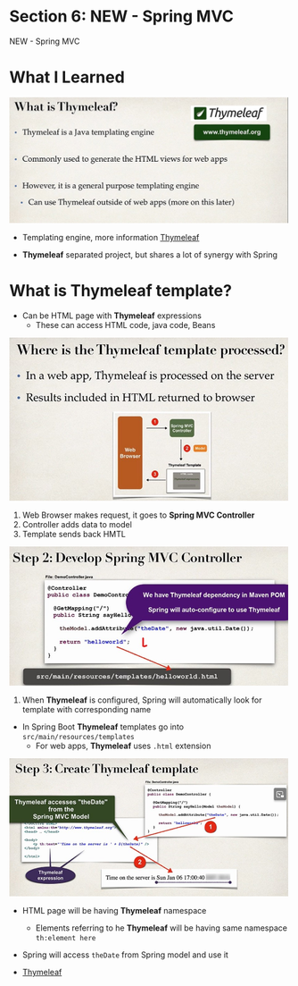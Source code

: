 # Section 6: NEW - Spring MVC

NEW - Spring MVC

# What I Learned


<img src="thymeleaf.jpg"  alt="alt text" width="500"/>

- Templating engine, more information [Thymeleaf](www.thymeleaf.org)

- **Thymeleaf** separated project, but shares a lot of synergy with Spring

# What is Thymeleaf template?

- Can be HTML page with **Thymeleaf** expressions
    - These can access HTML code, java code, Beans
    
<img src="templateThymeleaf.jpg"  alt="alt text" width="500"/>

1. Web Browser makes request, it goes to **Spring MVC Controller**
2. Controller adds data to model
3. Template sends back HMTL

<img src="developingSpringMVC.jpg"  alt="alt text" width="500"/>

1. When **Thymeleaf** is configured, Spring will automatically look for template with corresponding name

- In Spring Boot **Thymeleaf** templates go into `src/main/resources/templates`
    - For web apps, **Thymeleaf** uses `.html` extension

<img src="Thymelef template.jpg"  alt="alt text" width="500"/>

- HTML page will be having **Thymeleaf** namespace
    - Elements referring to he **Thymeleaf** will be having same namespace `th:element here`
- Spring will access `theDate` from Spring model and use it

- [Thymeleaf](www.thymeleaf.org)